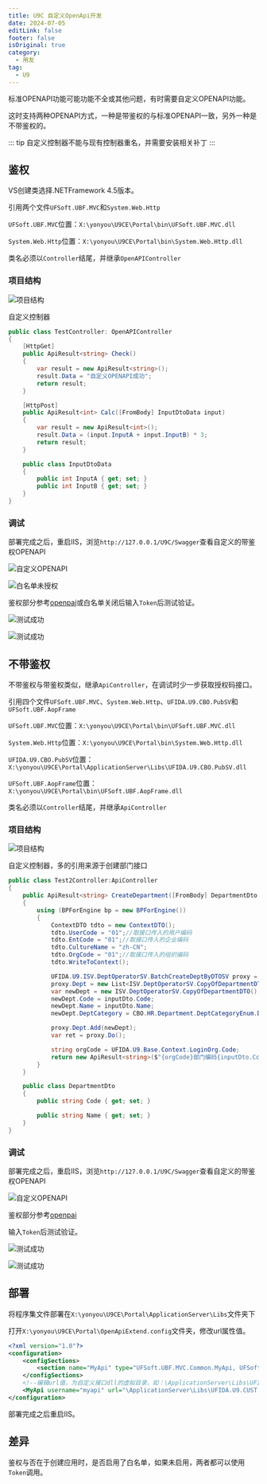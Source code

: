 ```yaml
---
title: U9C 自定义OpenApi开发
date: 2024-07-05
editLink: false
footer: false
isOriginal: true
category:
  - 用友
tag:
  - U9
---
```


标准OPENAPI功能可能功能不全或其他问题，有时需要自定义OPENAPI功能。

这时支持两种OPENAPI方式，一种是带鉴权的与标准OPENAPI一致，另外一种是不带鉴权的。

::: tip
自定义控制器不能与现有控制器重名，并需要安装相关补丁
:::

## 鉴权

VS创建类选择.NETFramework 4.5版本。

引用两个文件`UFSoft.UBF.MVC`和`System.Web.Http`

`UFSoft.UBF.MVC`位置：`X:\yonyou\U9CE\Portal\bin\UFSoft.UBF.MVC.dll`

`System.Web.Http`位置：`X:\yonyou\U9CE\Portal\bin\System.Web.Http.dll`

类名必须以`Controller`结尾，并继承`OpenAPIController`

### 项目结构

![项目结构](https://nas.ilyl.life:8092/yonyou/u9c/interface/openapi/def/def-openapi.png)

自定义控制器

```cs
public class TestController: OpenAPIController
{
    [HttpGet]
    public ApiResult<string> Check()
    {
        var result = new ApiResult<string>();
        result.Data = "自定义OPENAPI成功";
        return result;
    }

    [HttpPost]
    public ApiResult<int> Calc([FromBody] InputDtoData input)
    {
        var result = new ApiResult<int>();
        result.Data = (input.InputA + input.InputB) * 3;
        return result;
    }

    public class InputDtoData
    {
        public int InputA { get; set; }
        public int InputB { get; set; }
    }
}
```

### 调试

部署完成之后，重启IIS，浏览`http://127.0.0.1/U9C/Swagger`查看自定义的带鉴权OPENAPI

![自定义OPENAPI](https://nas.ilyl.life:8092/yonyou/u9c/interface/openapi/def/def-openapi2.png)

![白名单未授权](https://nas.ilyl.life:8092/yonyou/u9c/interface/openapi/def/def-openapi5.png)

鉴权部分参考[openpai](openapi.md)或白名单关闭后输入`Token`后测试验证。

![测试成功](https://nas.ilyl.life:8092/yonyou/u9c/interface/openapi/def/def-openapi-test1.png)

![测试成功](https://nas.ilyl.life:8092/yonyou/u9c/interface/openapi/def/def-openapi-test2.png)

## 不带鉴权

不带鉴权与带鉴权类似，继承`ApiController`，在调试时少一步获取授权码接口。

引用四个文件`UFSoft.UBF.MVC`、`System.Web.Http`、`UFIDA.U9.CBO.PubSV`和`UFSoft.UBF.AopFrame`

`UFSoft.UBF.MVC`位置：`X:\yonyou\U9CE\Portal\bin\UFSoft.UBF.MVC.dll`

`System.Web.Http`位置：`X:\yonyou\U9CE\Portal\bin\System.Web.Http.dll`

`UFIDA.U9.CBO.PubSV`位置：`X:\yonyou\U9CE\Portal\ApplicationServer\Libs\UFIDA.U9.CBO.PubSV.dll`

`UFSoft.UBF.AopFrame`位置：`X:\yonyou\U9CE\Portal\bin\UFSoft.UBF.AopFrame.dll`

类名必须以`Controller`结尾，并继承`ApiController`

### 项目结构

![项目结构](https://nas.ilyl.life:8092/yonyou/u9c/interface/openapi/def/def-openapi3.png)

自定义控制器，多的引用来源于创建部门接口

```cs
public class Test2Controller:ApiController
{
    public ApiResult<string> CreateDepartment([FromBody] DepartmentDto inputDto)
    {
        using (BPForEngine bp = new BPForEngine())
        {
            ContextDTO tdto = new ContextDTO();
            tdto.UserCode = "01";//取接口传入的用户编码
            tdto.EntCode = "01";//取接口传入的企业编码
            tdto.CultureName = "zh-CN";
            tdto.OrgCode = "01";//取接口传入的组织编码
            tdto.WriteToContext();

            UFIDA.U9.ISV.DeptOperatorSV.BatchCreateDeptByDTOSV proxy = new ISV.DeptOperatorSV.BatchCreateDeptByDTOSV();
            proxy.Dept = new List<ISV.DeptOperatorSV.CopyOfDepartmentDTO>();
            var newDept = new ISV.DeptOperatorSV.CopyOfDepartmentDTO();
            newDept.Code = inputDto.Code;
            newDept.Name = inputDto.Name;
            newDept.DeptCategory = CBO.HR.Department.DeptCategoryEnum.Development;

            proxy.Dept.Add(newDept);
            var ret = proxy.Do();

            string orgCode = UFIDA.U9.Base.Context.LoginOrg.Code;
            return new ApiResult<string>($"{orgCode}部门编码{inputDto.Code}创建成功");
        }
    }

    public class DepartmentDto
    {
        public string Code { get; set; }

        public string Name { get; set; }
    }
}
```

### 调试

部署完成之后，重启IIS，浏览`http://127.0.0.1/U9C/Swagger`查看自定义的带鉴权OPENAPI

![自定义OPENAPI](https://nas.ilyl.life:8092/yonyou/u9c/interface/openapi/def/def-openapi4.png)

鉴权部分参考[openpai](openapi.md)

输入`Token`后测试验证。

![测试成功](https://nas.ilyl.life:8092/yonyou/u9c/interface/openapi/def/def-openapi-test3.png)

![测试成功](https://nas.ilyl.life:8092/yonyou/u9c/interface/openapi/def/def-openapi-test4.png)

## 部署

将程序集文件部署在`X:\yonyou\U9CE\Portal\ApplicationServer\Libs`文件夹下

打开`X:\yonyou\U9CE\Portal\OpenApiExtend.config`文件夹，修改url属性值。

```xml
<?xml version="1.0"?>
<configuration>
	<configSections>
        <section name="MyApi" type="UFSoft.UBF.MVC.Common.MyApi, UFSoft.UBF.MVC" />
    </configSections>
	<!--编辑url值，为自定义接口dll的虚拟目录，如：\ApplicationServer\Libs\UFIDA.U9.ISV.RestSV.dll，多个用;隔开，如：\ApplicationServer\Libs\UFIDA.U9.ISV.RestSV.dll;\ApplicationServer\Libs\UFIDA.U9.HI.HIBP.dll-->
	<MyApi username="myapi" url="\ApplicationServer\Libs\UFIDA.U9.CUST.OPENAPI.AUTH.dll;\ApplicationServer\Libs\UFIDA.U9.CUST.OPENAPI.NOAUTH.dll"></MyApi>
</configuration>
```

部署完成之后重启IIS。

## 差异

鉴权与否在于创建应用时，是否启用了白名单，如果未启用，两者都可以使用`Token`调用。
